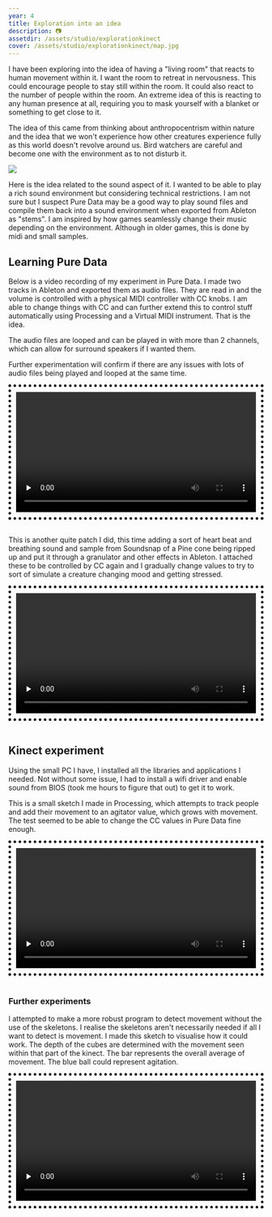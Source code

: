 ```yaml
---
year: 4
title: Exploration into an idea
description: 📷
assetdir: /assets/studio/explorationkinect
cover: /assets/studio/explorationkinect/map.jpg
---
```


I have been exploring into the idea of having a "living room" that reacts to human movement within it. I want the room to retreat in nervousness. This could encourage people to stay still within the room. It could also react to the number of people within the room. An extreme idea of this is reacting to any human presence at all, requiring you to mask yourself with a blanket or something to get close to it. 

The idea of this came from thinking about anthropocentrism within nature and the idea that we won't experience how other creatures experience fully as this world doesn't revolve around us. Bird watchers are careful and become one with the environment as to not disturb it. 

<img src="{{ page.cover }}" class="col-12">

Here is the idea related to the sound aspect of it. I wanted to be able to play a rich sound environment but considering technical restrictions. I am not sure but I suspect Pure Data may be a good way to play sound files and compile them back into a sound environment when exported from Ableton as "stems". I am inspired by how games seamlessly change their music depending on the environment. Although in older games, this is done by midi and small samples.

## Learning Pure Data

Below is a video recording of my experiment in Pure Data. I made two tracks in Ableton and exported them as audio files. They are read in and the volume is controlled with a physical MIDI controller with CC knobs. I am able to change things with CC and can further extend this to control stuff automatically using Processing and a Virtual MIDI instrument. That is the idea. 

The audio files are looped and can be played in with more than 2 channels, which can allow for surround speakers if I wanted them.

Further experimentation will confirm if there are any issues with lots of audio files being played and looped at the same time.

<div class="row" style="border-style: dotted; border-color: black; border-width: 5px; padding: 10px;">
<video class="col-12" width="100%" height="auto" title="Pd recording" preload="none" controls>
    <source src="{{ page.assetdir }}/pdrecording.mp4" type="video/mp4">
</video>
</div>
<br>

This is another quite patch I did, this time adding a sort of heart beat and breathing sound and sample from Soundsnap of a Pine cone being ripped up and put it through a granulator and other effects in Ableton. I attached these to be controlled by CC again and I gradually change values to try to sort of simulate a creature changing mood and getting stressed.

<div class="row" style="border-style: dotted; border-color: black; border-width: 5px; padding: 10px;">
<video class="col-12" width="100%" height="auto" title="Pd recording 2" preload="none" controls>
    <source src="{{ page.assetdir }}/pdrecording2.mp4" type="video/mp4">
</video>
</div>
<br>

## Kinect experiment

Using the small PC I have, I installed all the libraries and applications I needed. Not without some issue, I had to install a wifi driver and enable sound from BIOS (took me hours to figure that out) to get it to work.

This is a small sketch I made in Processing, which attempts to track people and add their movement to an agitator value, which grows with movement. The test seemed to be able to change the CC values in Pure Data fine enough.
<div class="row" style="border-style: dotted; border-color: black; border-width: 5px; padding: 10px;">
<video class="col-12" width="100%" height="auto" title="Kinect recording" preload="none" controls>
    <source src="{{ page.assetdir }}/kinectrecording.mp4" type="video/mp4">
</video>
</div>

<br>

### Further experiments

I attempted to make a more robust program to detect movement without the use of the skeletons. I realise the skeletons aren't necessarily needed if all I want to detect is movement. I made this sketch to visualise how it could work. The depth of the cubes are determined with the movement seen within that part of the kinect. The bar represents the overall average of movement. The blue ball could represent agitation.
<div class="row" style="border-style: dotted; border-color: black; border-width: 5px; padding: 10px;">
<video class="col-12" width="100%" height="auto" title="Kinect test movement processing" preload="none" controls>
    <source src="{{ page.assetdir }}/processingkinecttest.mp4" type="video/mp4">
</video>
</div>
